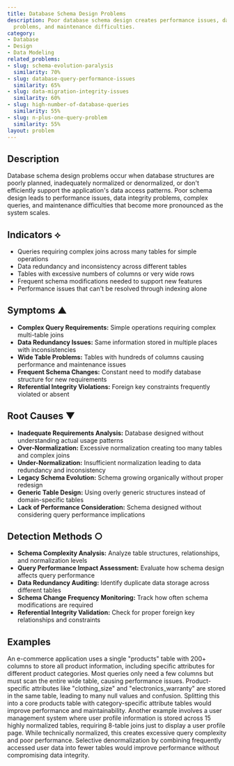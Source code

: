 ```yaml
---
title: Database Schema Design Problems
description: Poor database schema design creates performance issues, data integrity
  problems, and maintenance difficulties.
category:
- Database
- Design
- Data Modeling
related_problems:
- slug: schema-evolution-paralysis
  similarity: 70%
- slug: database-query-performance-issues
  similarity: 65%
- slug: data-migration-integrity-issues
  similarity: 60%
- slug: high-number-of-database-queries
  similarity: 55%
- slug: n-plus-one-query-problem
  similarity: 55%
layout: problem
---
```


## Description

Database schema design problems occur when database structures are poorly planned, inadequately normalized or denormalized, or don't efficiently support the application's data access patterns. Poor schema design leads to performance issues, data integrity problems, complex queries, and maintenance difficulties that become more pronounced as the system scales.

## Indicators ⟡

- Queries requiring complex joins across many tables for simple operations
- Data redundancy and inconsistency across different tables
- Tables with excessive numbers of columns or very wide rows
- Frequent schema modifications needed to support new features
- Performance issues that can't be resolved through indexing alone

## Symptoms ▲

- **Complex Query Requirements:** Simple operations requiring complex multi-table joins
- **Data Redundancy Issues:** Same information stored in multiple places with inconsistencies
- **Wide Table Problems:** Tables with hundreds of columns causing performance and maintenance issues
- **Frequent Schema Changes:** Constant need to modify database structure for new requirements
- **Referential Integrity Violations:** Foreign key constraints frequently violated or absent

## Root Causes ▼

- **Inadequate Requirements Analysis:** Database designed without understanding actual usage patterns
- **Over-Normalization:** Excessive normalization creating too many tables and complex joins
- **Under-Normalization:** Insufficient normalization leading to data redundancy and inconsistency
- **Legacy Schema Evolution:** Schema growing organically without proper redesign
- **Generic Table Design:** Using overly generic structures instead of domain-specific tables
- **Lack of Performance Consideration:** Schema designed without considering query performance implications

## Detection Methods ○

- **Schema Complexity Analysis:** Analyze table structures, relationships, and normalization levels
- **Query Performance Impact Assessment:** Evaluate how schema design affects query performance
- **Data Redundancy Auditing:** Identify duplicate data storage across different tables
- **Schema Change Frequency Monitoring:** Track how often schema modifications are required
- **Referential Integrity Validation:** Check for proper foreign key relationships and constraints

## Examples

An e-commerce application uses a single "products" table with 200+ columns to store all product information, including specific attributes for different product categories. Most queries only need a few columns but must scan the entire wide table, causing performance issues. Product-specific attributes like "clothing_size" and "electronics_warranty" are stored in the same table, leading to many null values and confusion. Splitting this into a core products table with category-specific attribute tables would improve performance and maintainability. Another example involves a user management system where user profile information is stored across 15 highly normalized tables, requiring 8-table joins just to display a user profile page. While technically normalized, this creates excessive query complexity and poor performance. Selective denormalization by combining frequently accessed user data into fewer tables would improve performance without compromising data integrity.